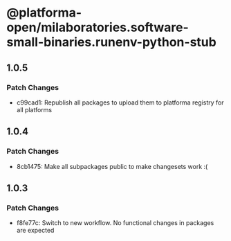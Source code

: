 # @platforma-open/milaboratories.software-small-binaries.runenv-python-stub

## 1.0.5

### Patch Changes

- c99cad1: Republish all packages to upload them to platforma registry for all platforms

## 1.0.4

### Patch Changes

- 8cb1475: Make all subpackages public to make changesets work :(

## 1.0.3

### Patch Changes

- f8fe77c: Switch to new workflow. No functional changes in packages are expected
